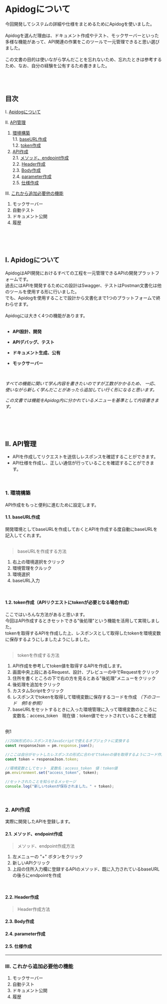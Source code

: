 # Apidogについて

今回開発してシステムの詳細や仕様をまとめるためにApidogを使いました。</br>
</br>
Apidogを選んだ理由は、ドキュメント作成やテスト、モックサーバーといった多様な機能があって、API関連の作業をこのツールで一元管理できると思い選びました。</br>
</br>
この文書の目的は使いながら学んだことを忘れないため、忘れたときは参考するため、なお、自分の経験を公有するため書きました。</br>
</br>
</br>
</br>

## 目次

Ⅰ. [Apidogについて](#ⅰ-apidogについて)

Ⅱ. [API管理](#ⅱ-api管理)

1. [環境構築](#1-環境構築)</br>
1.1. [baseURL作成](#11-baseurl作成)</br>
1.2. [token作成](#12-token作成apiリクエストにtokenが必要となる場合作成)
2. [API作成](#2-api作成)</br>
2.1. [メソッド、endpoint作成](#21-メソッドendpoint作成)</br>
2.2. [Header作成](#22-header作成)</br>
2.3. [Body作成](#23-body作成)</br>
2.4. [parameter作成](#24-parameter作成)</br>
2.5. [仕様作成](#25-仕様作成)

Ⅲ. [これから追加必要他の機能](#ⅲ-これから追加必要他の機能)

1. モックサーバー
2. 自動テスト
3. ドキュメント公開
4. 履歴

</br>
</br>
</br>

## Ⅰ. Apidogについて

ApidogはAPI開発におけるすべての工程を一元管理できるAPIの開発プラットフォームです。</br>
過去にはAPIを開発するためにの設計はSwagger、テストはPostman文書化は他のツールを使用する形に行いました。</br>
でも、Apidogを使用することで設計から文書化まで1つのプラットフォームで終わらせます。</br>
</br>
Apidogには大きく4つの機能があります。</br>
</br>

- **API設計、開発**

- **APIデバッグ、テスト**

- **ドキュメント生成、公有**

- **モックサーバー**

</br>

*すべての機能に関いて学ん内容を書きたいのですが工数がかかるため、*
*一応、使いながら新しく学んだことがあったら追加してい行く形になると思います。*

*この文書では機能をApidog内に分かれているメニューを基準として内容書きます。*

</br>
</br>
</br>

## Ⅱ. API管理

- APIを作成してリクエストを送信しレスポンスを確認することができます。
- API仕様を作成し、正しい通信が行っていることを確認することができます。
</br>

### 1. 環境構築

API作成をもっと便利に進むために設定します。</br>

#### 1.1. baseURL作成

開発環境としてbaseURLを作成しておくとAPIを作成する度自動にbaseURLを記入してくれます。</br>
</br>

> baseURLを作成する方法

1. 右上の環境選択をクリック
2. 環境管理をクルック
3. 環境選択
4. baseURL入力

</br>

#### 1.2. token作成（APIリクエストにtokenが必要となる場合作成）

ここではいろんな方法があると思います。</br>
今回はAPI作成するときセットできる"後処理"という機能を活用して実現しました。</br>
tokenを取得するAPIを作成した上、レスポンスとして取得したtokenを環境変数に保存するようにしましたようにしました。</br>
</br>

> tokenを作成する方法

1. API作成を参考してtoken値を取得するAPIを作成します。
2. 画面中央上段にあるRequest、設計、プレビューの中でRequestをクリック
3. 住所を書くところの下で右の方を見るとある"後処理"メニューをクリック
4. 後処理を追加をクリック
5. カスタムScriptをクリック
6. レスポンスでtokenを取得して環境変数に保存するコードを作成 *（下のコード　例1を参照）*
7. baseURLをセットするときに入った環境管理に入って環境変数のところに　変数名：access_token　現在値：token値でセットされていることを確認

</br>
例1</br>

```javascript
//JSON形式のレスポンスをJavaScriptで使えるオブジェクトに変換する
const responseJson = pm.response.json();

//ここは自分がセットしたレスポンスの形式に合わせてtokenの値を取得するようにコード作成
const token = responseJson.token;

//環境変数としてセット　変数名：access_token　値：token値
pm.environment.set("access_token", token);

//セットされたことを知らせるメッセージ
console.log("新しいtokenが保存されました。" + token);
```

</br>

### 2. API作成

実際に開発したAPIを登録します。</br>

#### 2.1. メソッド、endpoint作成

> メソッド、endpoint作成方法

1. 左メニューの "+" ボタンをクリック
2. 新しいAPIクリック
3. 上段の住所入力欄に登録するAPIのメソッド、既に入力されているbaseURLの後ろにendpointを作成

</br>

#### 2.2. Header作成

> Header作成方法

#### 2.3. Body作成

#### 2.4. parameter作成

#### 2.5. 仕様作成

***

### Ⅲ. これから追加必要他の機能

1. モックサーバー
2. 自動テスト
3. ドキュメント公開
4. 履歴

































